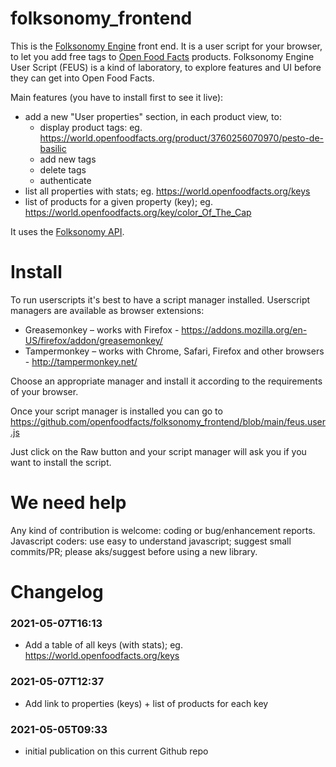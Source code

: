 # folksonomy_frontend
This is the [Folksonomy Engine](https://wiki.openfoodfacts.org/Folksonomy_Engine) front end. It is a user script for your browser, to let you add free tags to [Open Food Facts](https://world.openfoodfacts.org/)  products. Folksonomy Engine User Script (FEUS) is a kind of laboratory, to explore features and UI before they can get into Open Food Facts.

Main features (you have to install first to see it live):
* add a new "User properties" section, in each product view, to:
  * display product tags: eg. https://world.openfoodfacts.org/product/3760256070970/pesto-de-basilic
  * add new tags
  * delete tags
  * authenticate
* list all properties with stats; eg. https://world.openfoodfacts.org/keys
* list of products for a given property (key); eg. https://world.openfoodfacts.org/key/color_Of_The_Cap

It uses the [Folksonomy API](https://github.com/openfoodfacts/folksonomy_api).

# Install
To run userscripts it's best to have a script manager installed. Userscript managers are available as browser extensions:

* Greasemonkey  – works with Firefox - https://addons.mozilla.org/en-US/firefox/addon/greasemonkey/
* Tampermonkey  – works with Chrome, Safari, Firefox and other browsers - http://tampermonkey.net/

Choose an appropriate manager and install it according to the requirements of your browser.

Once your script manager is installed you can go to https://github.com/openfoodfacts/folksonomy_frontend/blob/main/feus.user.js

Just click on the Raw button and your script manager will ask you if you want to install the script.

# We need help
Any kind of contribution is welcome: coding or bug/enhancement reports.
Javascript coders: use easy to understand javascript; suggest small commits/PR; please aks/suggest before using a new library.

# Changelog
### 2021-05-07T16:13
* Add a table of all keys (with stats); eg. https://world.openfoodfacts.org/keys
### 2021-05-07T12:37
* Add link to properties (keys) + list of products for each key
### 2021-05-05T09:33
* initial publication on this current Github repo
